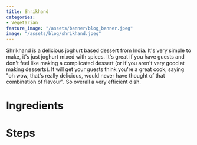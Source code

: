 ```yaml
---
title: Shrikhand
categories:
- Vegetarian
feature_image: "/assets/banner/blog_banner.jpeg"
image: "/assets/blog/shrikhand.jpeg"
---
```


Shrikhand is a delicious joghurt based dessert from India. It's very simple to make, it's just joghurt mixed with spices. It's great if you have guests and don't feel like making a complicated dessert (or if you aren't very good at making desserts). It will get your guests think you're a great cook, saying "oh wow, that's really delicious, would never have thought of that combination of flavour". So overall a very efficient dish.

<!-- more -->

# Ingredients

# Steps

